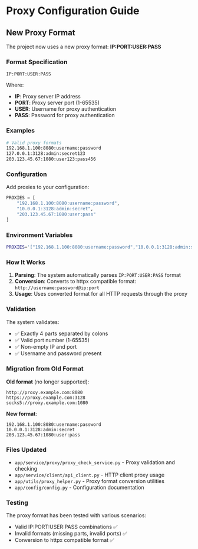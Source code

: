 # Proxy Configuration Guide

## New Proxy Format

The project now uses a new proxy format: **IP:PORT:USER:PASS**

### Format Specification

```
IP:PORT:USER:PASS
```

Where:
- **IP**: Proxy server IP address
- **PORT**: Proxy server port (1-65535)
- **USER**: Username for proxy authentication
- **PASS**: Password for proxy authentication

### Examples

```bash
# Valid proxy formats
192.168.1.100:8080:username:password
127.0.0.1:3128:admin:secret123
203.123.45.67:1080:user123:pass456
```

### Configuration

Add proxies to your configuration:

```python
PROXIES = [
    "192.168.1.100:8080:username:password",
    "10.0.0.1:3128:admin:secret",
    "203.123.45.67:1080:user:pass"
]
```

### Environment Variables

```bash
PROXIES='["192.168.1.100:8080:username:password","10.0.0.1:3128:admin:secret"]'
```

### How It Works

1. **Parsing**: The system automatically parses `IP:PORT:USER:PASS` format
2. **Conversion**: Converts to httpx compatible format: `http://username:password@ip:port`
3. **Usage**: Uses converted format for all HTTP requests through the proxy

### Validation

The system validates:
- ✅ Exactly 4 parts separated by colons
- ✅ Valid port number (1-65535)
- ✅ Non-empty IP and port
- ✅ Username and password present

### Migration from Old Format

**Old format** (no longer supported):
```
http://proxy.example.com:8080
https://proxy.example.com:3128
socks5://proxy.example.com:1080
```

**New format**:
```
192.168.1.100:8080:username:password
10.0.0.1:3128:admin:secret
203.123.45.67:1080:user:pass
```

### Files Updated

- `app/service/proxy/proxy_check_service.py` - Proxy validation and checking
- `app/service/client/api_client.py` - HTTP client proxy usage
- `app/utils/proxy_helper.py` - Proxy format conversion utilities
- `app/config/config.py` - Configuration documentation

### Testing

The proxy format has been tested with various scenarios:
- Valid IP:PORT:USER:PASS combinations ✅
- Invalid formats (missing parts, invalid ports) ✅
- Conversion to httpx compatible format ✅
